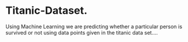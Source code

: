 # Titanic-Dataset.
Using Machine Learning we are predicting whether a particular person is survived or not using data points given in the titanic data set....
